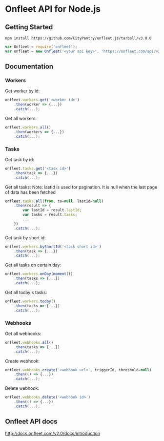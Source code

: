 # Onfleet API for Node.js

## Getting Started

```
npm install https://github.com/CityPantry/onfleet.js/tarball/v3.0.0
```
```javascript
var Onfleet = require('onfleet');
var onfleet = new Onfleet('<your api key>', 'https://onfleet.com/api/v2')
```

## Documentation

### Workers
Get worker by id:
```javascript
onfleet.workers.get('<worker id>')
    .then(worker => {...})
    .catch(...);
```

Get all workers:
```javascript
onfleet.workers.all()
    .then(workers => {...})
    .catch(...);
```

### Tasks
Get task by id:
```javascript
onfleet.tasks.get('<task id>')
    .then(task => {...})
    .catch(...);
```

Get all tasks:
Note: lastId is used for pagination. It is null when the last page of data has been fetched
```javascript
onfleet.tasks.all(from, to=null, lastId=null)
    .then(result => {
        var lastId = result.lastId;
        var tasks = result.tasks;
        ...
    })
    .catch(...);
```

Get task by short id:
```javascript
onfleet.workers.byShortId('<task short id>')
    .then(task => {...})
    .catch(...);
```

Get all tasks on certain day:
```javascript
onfleet.workers.onDay(moment())
    .then(tasks => {...})
    .catch(...);
```

Get all today's tasks:
```javascript
onfleet.workers.today()
    .then(tasks => {...})
    .catch(...);
```

### Webhooks

Get all webhooks:
```javascript
onfleet.webhooks.all()
    .then(tasks => {...})
    .catch(...);
```

Create webhook:
```javascript
onfleet.webhooks.create('<webhook url>', triggerId, threshold=null)
    .then(() => {...})
    .catch(...);
```

Delete webhook:
```javascript
onfleet.webhooks.delete('<webhook id>')
    .then(() => {...})
    .catch(...);
```


## Onfleet API docs

http://docs.onfleet.com/v2.0/docs/introduction
